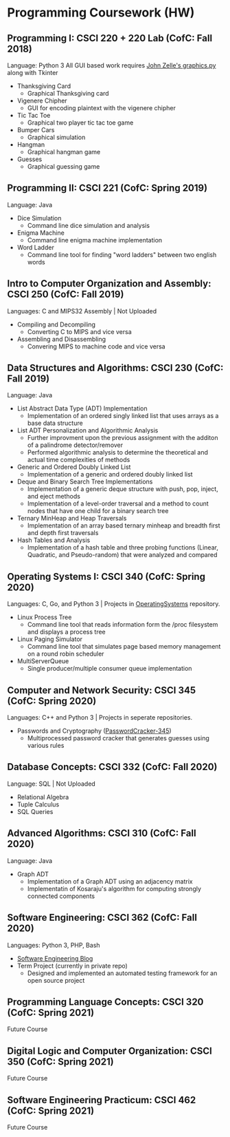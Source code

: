 # Programming Coursework (HW)

## Programming I: CSCI 220 + 220 Lab (CofC: Fall 2018)
  Language: Python 3
  All GUI based work requires [John Zelle's graphics.py](https://mcsp.wartburg.edu/zelle/python/) along with Tkinter
- Thanksgiving Card
   - Graphical Thanksgiving card
- Vigenere Chipher
   - GUI for encoding plaintext with the vigenere chipher
- Tic Tac Toe
   - Graphical two player tic tac toe game
- Bumper Cars
  - Graphical simulation
- Hangman
  - Graphical hangman game
- Guesses
  - Graphical guessing game

## Programming II: CSCI 221 (CofC: Spring 2019)
  Language: Java
- Dice Simulation
  - Command line dice simulation and analysis
- Enigma Machine
  - Command line enigma machine implementation
- Word Ladder
  - Command line tool for finding "word ladders" between two english words

## Intro to Computer Organization and Assembly: CSCI 250 (CofC: Fall 2019)
  Languages: C and MIPS32 Assembly | Not Uploaded
- Compiling and Decompiling
  - Converting C to MIPS and vice versa
- Assembling and Disassembling
  - Convering MIPS to machine code and vice versa
  
## Data Structures and Algorithms: CSCI 230 (CofC: Fall 2019)
  Language: Java
- List Abstract Data Type (ADT) Implementation
  - Implementation of an ordered singly linked list that uses arrays as a base data structure
- List ADT Personalization and Algorithmic Analysis
  - Further improvment upon the previous assignment with the additon of a palindrome detector/remover
  - Performed algorithmic analysis to determine the theoretical and actual time complexities of methods
- Generic and Ordered Doubly Linked List
  - Implementation of a generic and ordered doubly linked list
- Deque and Binary Search Tree Implementations
  - Implementation of a generic deque structure with push, pop, inject, and eject methods
  - Implementation of a level-order traversal and a method to count nodes that have one child for a binary search tree
- Ternary MinHeap and Heap Traversals
  - Implementation of an array based ternary minheap and breadth first and depth first traversals
- Hash Tables and Analysis
  - Implementation of a hash table and three probing functions (Linear, Quadratic, and Pseudo-random) that were analyzed and compared

## Operating Systems I: CSCI 340 (CofC: Spring 2020)
  Languages: C, Go, and Python 3 | Projects in [OperatingSystems](https://github.com/lukem1/OperatingSystems) repository.
  - Linux Process Tree
    - Command line tool that reads information form the /proc filesystem and displays a process tree
  - Linux Paging Simulator
    - Command line tool that simulates page based memory management on a round robin scheduler
  - MultiServerQueue
  	- Single producer/multiple consumer queue implementation
  
## Computer and Network Security: CSCI 345 (CofC: Spring 2020)
  Languages: C++ and Python 3 | Projects in seperate repositories.
- Passwords and Cryptography ([PasswordCracker-345](https://github.com/lukem1/PasswordCracker-345))
  - Multiprocessed password cracker that generates guesses using various rules
  
## Database Concepts: CSCI 332 (CofC: Fall 2020)
  Language: SQL | Not Uploaded
- Relational Algebra
- Tuple Calculus
- SQL Queries

## Advanced Algorithms: CSCI 310 (CofC: Fall 2020)
  Language: Java
  - Graph ADT
    - Implementation of a Graph ADT using an adjacency matrix
    - Implementatin of Kosaraju's algorithm for computing strongly connected components
  
## Software Engineering: CSCI 362 (CofC: Fall 2020)
  Languages: Python 3, PHP, Bash
  - [Software Engineering Blog](https://lukem1.github.io/tags/CSCI362/)
  - Term Project (currently in private repo)
  	- Designed and implemented an automated testing framework for an open source project
  	
## Programming Language Concepts: CSCI 320 (CofC: Spring 2021)
  Future Course
  
## Digital Logic and Computer Organization: CSCI 350 (CofC: Spring 2021)
  Future Course
  
## Software Engineering Practicum: CSCI 462 (CofC: Spring 2021)
  Future Course
